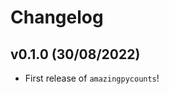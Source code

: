# Changelog

<!--next-version-placeholder-->

## v0.1.0 (30/08/2022)

- First release of `amazingpycounts`!